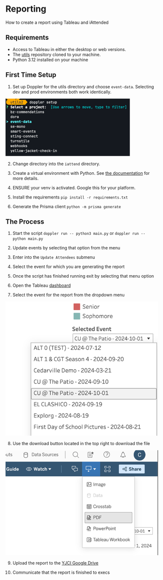 # Reporting

How to create a report using Tableau and iAttended

## Requirements

* Access to Tableau in either the desktop or web versions.
* The [utils](https://github.com/CreativeSolutionsGroup/utils) repository cloned to your machine.
* Python 3.12 installed on your machine

## First Time Setup

1. Set up Doppler for the utils directory and choose `event-data`. Selecting dev and prod environments both work identically.

![Doppler Setup](doppler-project-select.png)

2. Change directory into the `iattend` directory.

3. Create a virtual environment with Python. See [the documentation](https://docs.python.org/3/library/venv.html) for more details.

4. ENSURE your venv is activated. Google this for your platform.

5. Install the requirements `pip install -r requirements.txt`

6. Generate the Prisma client `python -m prisma generate`

## The Process

1. Start the script `doppler run -- python3 main.py` or `doppler run -- python main.py`

2. Update events by selecting that option from the menu

3. Enter into the `Update Attendees` submenu

4. Select the event for which you are generating the report

5. Once the script has finished running exit by selecting that menu option

6. Open the Tableau [dashboard](https://prod-useast-a.online.tableau.com/#/site/cedarvilleuniversity/views/EventReports/Dashboard)

7. Select the event for the report from the dropdown menu

![Event Selector](event-selector.png)

8. Use the download button located in the top right to download the file

![Download PDF](download-report.png)

9. Upload the report to the [YJCI Google Drive](https://drive.google.com/drive/u/0/folders/1QKL6ZSws_5dqf7qxv7gWyZNhSyxpE_So)

10. Communicate that the report is finished to execs

